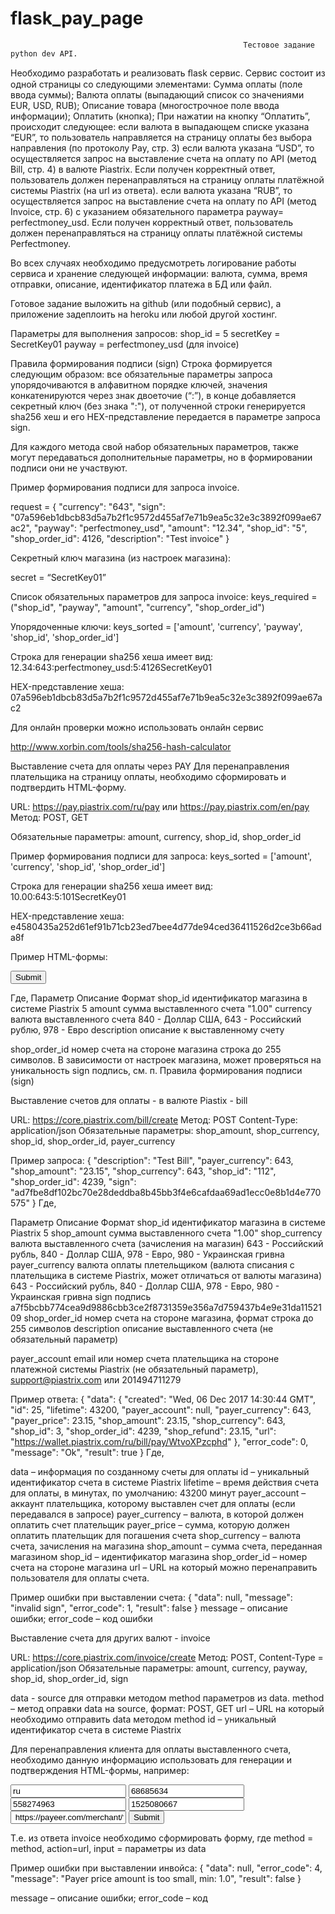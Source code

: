 # flask_pay_page
                                                        Тестовое задание python dev API.

Необходимо разработать и реализовать ﬂask сервис. Сервис состоит из одной страницы со следующими элементами:
Сумма оплаты (поле ввода суммы);
Валюта оплаты (выпадающий список со значениями EUR, USD, RUB);
Описание товара (многострочное поле ввода информации);
Оплатить (кнопка);
При нажатии на кнопку “Оплатить”, происходит следующее:
если валюта в выпадающем списке указана “EUR”, то пользователь направляется на страницу оплаты без выбора направления (по протоколу Pay, стр. 3)
если валюта указана “USD”, то осуществляется запрос на выставление счета на оплату по API (метод Bill, стр. 4) в валюте Piastrix. Если получен корректный ответ, пользователь должен перенаправляться на страницу оплаты платёжной системы Piastrix (на url из ответа).
если валюта указана “RUB”, то осуществляется запрос на выставление счета на оплату по API (метод Invoice, стр. 6) с указанием обязательного параметра payway= perfectmoney_usd. Если получен корректный ответ, пользователь должен перенаправляться на страницу оплаты платёжной системы Perfectmoney.

Во всех случаях необходимо предусмотреть логирование работы сервиса и хранение следующей информации: валюта, сумма, время отправки, описание, идентификатор платежа в БД или файл.

Готовое задание выложить на github (или подобный сервис), а приложение задеплоить на heroku или любой другой хостинг.


Параметры для выполнения запросов: 
shop_id = 5 
secretKey = SecretKey01
payway = perfectmoney_usd (для invoice)

Правила формирования подписи (sign)
Строка формируется следующим образом: все обязательные параметры запроса упорядочиваются в алфавитном порядке ключей, значения конкатенируются через знак двоеточие (“:”), в конце добавляется секретный ключ (без знака ":"), от полученной строки генерируется sha256 хеш и его HEX-представление передается в параметре запроса sign.

Для каждого метода свой набор обязательных параметров, также могут передаваться дополнительные параметры, но в формировании подписи они не участвуют.

Пример формирования подписи для запроса invoice.

request = {
	"currency": "643",
	"sign": "07a596eb1dbcb83d5a7b2f1c9572d455af7e71b9ea5c32e3c3892f099ae67ac2",
	"payway": "perfectmoney_usd",
	"amount": "12.34",
	"shop_id": "5",
	"shop_order_id": 4126,
	"description": "Test invoice"
}

Секретный ключ магазина (из настроек магазина):

secret = “SecretKey01”

Список обязательных параметров для запроса invoice:
keys_required = ("shop_id", "payway", "amount", "currency", "shop_order_id")	

Упорядоченные ключи:
keys_sorted = ['amount', 'currency', 'payway', 'shop_id', 'shop_order_id']	

Строка для генерации sha256 хеша имеет вид:
12.34:643:perfectmoney_usd:5:4126SecretKey01	 

HEX-представление хеша:
 07a596eb1dbcb83d5a7b2f1c9572d455af7e71b9ea5c32e3c3892f099ae67ac2 

Для онлайн проверки можно использовать онлайн сервис

http://www.xorbin.com/tools/sha256-hash-calculator

Выставление счета для оплаты через PAY
Для перенаправления плательщика на страницу оплаты, необходимо сформировать и подтвердить HTML-форму.

URL: https://pay.piastrix.com/ru/pay или https://pay.piastrix.com/en/pay
 Метод: POST, GET

Обязательные параметры: amount, currency, shop_id, shop_order_id 

Пример формирования подписи для запроса:
keys_sorted = ['amount', 'currency', 'shop_id', 'shop_order_id']

Строка для генерации sha256 хеша имеет вид: 
10.00:643:5:101SecretKey01

HEX-представление хеша:
 e4580435a252d61ef91b71cb23ed7bee4d77de94ced36411526d2ce3b66ada8f

Пример HTML-формы:

<form name="Pay" method="post" action="https://pay.piastrix.com/ru/pay" accept-charset="UTF-8"> <input type="hidden" name="amount" value="10.00"/> <input type="hidden" name="currency" value="643"/> <input type="hidden" name="shop_id" value="1"/> <input type="hidden" name="sign" value="2a966c9942652c115640f584b101f4124a8c44e9f119b449195beacf539e98b9"/> <input type="hidden" name="shop_order_id" value="101"/>
<input type="submit"/> <input type="hidden" name="description" value="Test invoice"/> </form>



Где,
Параметр
Описание
Формат
shop_id
идентификатор магазина в системе Piastrix
5
amount
сумма выставленного счета
"1.00"
currency
валюта выставленного счета
840 - Доллар США, 643 - Российский рублю, 978 - Евро
description
описание к выставленному счету


shop_order_id
номер счета на стороне магазина
строка до 255 символов. В зависимости от настроек магазина, может проверяться на уникальность
sign
подпись, см. п. Правила формирования подписи (sign)






Выставление счетов для оплаты - в валюте Piastix - bill

URL: https://core.piastrix.com/bill/create
Метод: POST
Content-Type: application/json
Обязательные параметры: shop_amount, shop_currency, shop_id, shop_order_id, payer_currency 


Пример запроса:	
{
	"description": "Test Bill",
	"payer_currency": 643,
	"shop_amount": "23.15",
	"shop_currency": 643,
	"shop_id": "112",
	"shop_order_id": 4239,
	"sign": "ad7fbe8df102bc70e28deddba8b45bb3f4e6cafdaa69ad1ecc0e8b1d4e770575"
}
Где,

Параметр
Описание
Формат
shop_id
идентификатор магазина в системе Piastrix
5
shop_amount
сумма выставленного счета
"1.00"
shop_currency
валюта выставленного счета (зачисления на магазин)
643 - Российский рубль, 840 - Доллар США, 978 - Евро, 980 - Украинская гривна
payer_currency
валюта оплаты плетельщиком (валюта списания с плательщика в системе Piastrix, может отличаться от валюты магазина)
643 - Российский рубль, 840 - Доллар США, 978 - Евро, 980 - Украинская гривна
sign
подпись
a7f5bcbb774cea9d9886cbb3ce2f8731359e356a7d759437b4e9e31da1152109
shop_order_id
номер счета на стороне магазина, формат
строка до 255 символов
description
описание выставленного счета (не обязательный параметр)


payer_account
email или номер счета плательщика на стороне платежной системы Piastrix (не обязательный параметр),
support@piastrix.com или 201494711279



 Пример ответа:
{
	"data": {
		"created": "Wed, 06 Dec 2017 14:30:44 GMT",
		"id": 25,
		"lifetime": 43200,
		"payer_account": null,
		"payer_currency": 643,
		"payer_price": 23.15,
		"shop_amount": 23.15,
		"shop_currency": 643,
		"shop_id": 3,
		"shop_order_id": 4239,
		"shop_refund": 23.15,
		"url": "https://wallet.piastrix.com/ru/bill/pay/WtvoXPzcphd"
	},
	"error_code": 0,
	"message": "Ok",
	"result": true
}
Где,

data – информация по созданному счеты для оплаты
id – уникальный идентификатор счета в системе Piastrix
lifetime – время действия счета для оплаты, в минутах, по умолчанию: 43200 минут
payer_account – аккаунт плательщика, которому выставлен счет для оплаты (если передавался в запросе)
payer_currency – валюта, в которой должен оплатить счет плательщик
payer_price – сумма, которую должен оплатить плательщик для погашения счета
shop_currency – валюта счета, зачисления на магазина
shop_amount – сумма счета, переданная магазином
shop_id – идентификатор магазина
shop_order_id – номер счета на стороне магазина
url – URL на который можно перенаправить пользователя для оплаты счета.



Пример ошибки при выставлении счета:
{
	"data": null,
	"message": "invalid sign",
	"error_code": 1,
	"result": false
}
message – описание ошибки; 
error_code – код ошибки


Выставление счета для других валют - invoice

URL: https://core.piastrix.com/invoice/create
Метод: POST, Content-Type = application/json
Обязательные параметры: amount, currency, payway, shop_id, shop_order_id, sign
 
 
data - source для отправки методом method параметров из data. 
method – метод оправки data на source, формат: POST, GET 
url – URL на который необходимо отправить data методом method 
id – уникальный идентификатор счета в системе Piastrix


Для перенаправления клиента для оплаты выставленного счета, необходимо данную информацию использовать для генерации и подтверждения HTML-формы, например:

<form method="GET" action="https://payeer.com/api/merchant/process.php">
    <input name="lang" value="ru" />
    <input name="m_curorderid" value="68685634"/>
    <input name="m_historyid" value="558274963"/>
    <input name="m_historytm" value="1525080667"/>
    <input name="referer" value=" https://payeer.com/merchant/?m_historyid=558274963&m_historytm=1525080667&m_curorderid=68685634 &lang=ru"/>
    <input type="submit"/>
</form>

Т.е. из ответа invoice необходимо сформировать форму, где method = method, action=url, input = параметры из data

 Пример ошибки при выставлении инвойса:
{
	"data": null,
	"error_code": 4,
	"message": "Payer price amount is too small, min: 1.0",
	"result": false
}


message – описание ошибки; 
error_code – код
